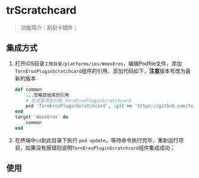 # trScratchcard

> 功能简介：刮刮卡插件；

## 集成方式

1. 打开iOS目录`工程目录/platforms/ios/WeexEros`，编辑Podfile文件，添加`TornErosPluginScratchcard`组件的引用，添加代码如下，**注意**版本号改为最新的版本

	```ruby
	def common
    	...忽略其他库的引用
    	# 在这里添加引用 TornErosPluginScratchcard
    	pod 'TornErosPluginScratchcard', :git => 'https://github.com/torns/torn-eros-plugin-ios-qrcode.git', :tag => '版本'
	end
	target 'WeexEros' do
    	common
	end
	```

2. 在终端中`cd`到此目录下执行 `pod update`，等待命令执行完毕，重新运行项目，如果没有报错则说明`TornErosPluginScratchcard`组件集成成功；

## 使用


